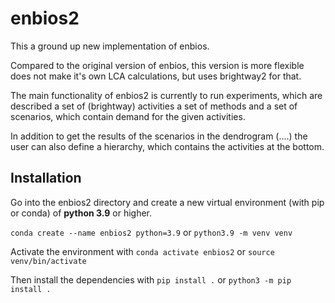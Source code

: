 # enbios2

This a ground up new implementation of enbios.

Compared to the original version of enbios, this version is more flexible does not make it's own LCA calculations, but
uses brightway2 for that.

The main functionality of enbios2 is currently to run experiments, which are described a set of (brightway) activities a
set of methods and a set of scenarios, which contain demand for the given activities.

In addition to get the results of the scenarios in the dendrogram (....) the user can also define a hierarchy, which
contains the activities at the bottom.

## Installation

Go into the enbios2 directory and create a new virtual environment (with pip or conda) of **python 3.9** or higher.

`conda create --name enbios2 python=3.9` or `python3.9 -m venv venv`

Activate the environment with `conda activate enbios2` or `source venv/bin/activate`

Then install the dependencies with
`pip install .` or `python3 -m pip install .`

